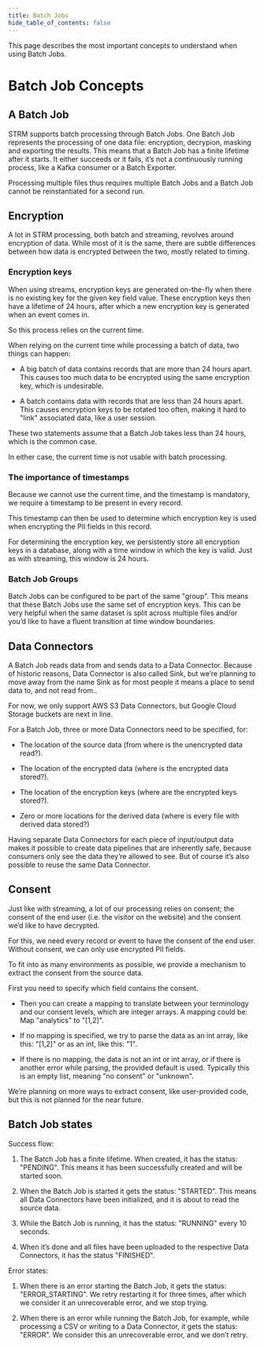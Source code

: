 ```yaml
---
title: Batch Jobs
hide_table_of_contents: false
---
```


This page describes the most important concepts to understand when using
Batch Jobs.

# Batch Job Concepts

## A Batch Job

STRM supports batch processing through Batch Jobs. One Batch Job
represents the processing of one data file: encryption, decrypion,
masking and exporting the results. This means that a Batch Job has a
finite lifetime after it starts. It either succeeds or it fails, it’s
not a continuously running process, like a Kafka consumer or a Batch
Exporter.

Processing multiple files thus requires multiple Batch Jobs and a Batch
Job cannot be reinstantiated for a second run.

## Encryption

A lot in STRM processing, both batch and streaming, revolves around
encryption of data. While most of it is the same, there are subtle
differences between how data is encrypted between the two, mostly
related to timing.

### Encryption keys

When using streams, encryption keys are generated on-the-fly when there
is no existing key for the given key field value. These encryption keys
then have a lifetime of 24 hours, after which a new encryption key is
generated when an event comes in.

So this process relies on the current time.

When relying on the current time while processing a batch of data, two
things can happen:

-   A big batch of data contains records that are more than 24 hours
    apart. This causes too much data to be encrypted using the same
    encryption key, which is undesirable.

-   A batch contains data with records that are less than 24 hours
    apart. This causes encryption keys to be rotated too often, making
    it hard to "link" associated data, like a user session.

These two statements assume that a Batch Job takes less than 24 hours,
which is the common case.

In either case, the current time is not usable with batch processing.

### The importance of timestamps

Because we cannot use the current time, and the timestamp is mandatory,
we require a timestamp to be present in every record.

This timestamp can then be used to determine which encryption key is
used when encrypting the PII fields in this record.

For determining the encryption key, we persistently store all encryption
keys in a database, along with a time window in which the key is valid.
Just as with streaming, this window is 24 hours.

### Batch Job Groups

Batch Jobs can be configured to be part of the same "group". This means
that these Batch Jobs use the same set of encryption keys. This can be
very helpful when the same dataset is split across multiple files and/or
you’d like to have a fluent transition at time window boundaries.

## Data Connectors

A Batch Job reads data from and sends data to a Data Connector. Because
of historic reasons, Data Connector is also called Sink, but we’re
planning to move away from the name Sink as for most people it means a
place to send data to, and not read from..

For now, we only support AWS S3 Data Connectors, but Google Cloud
Storage buckets are next in line.

For a Batch Job, three or more Data Connectors need to be specified,
for:

-   The location of the source data (from where is the unencrypted data
    read?).

-   The location of the encrypted data (where is the encrypted data
    stored?).

-   The location of the encryption keys (where are the encrypted keys
    stored?).

-   Zero or more locations for the derived data (where is every file
    with derived data stored?)

Having separate Data Connectors for each piece of input/output data
makes it possible to create data pipelines that are inherently safe,
because consumers only see the data they’re allowed to see. But of
course it’s also possible to reuse the same Data Connector.

## Consent

Just like with streaming, a lot of our processing relies on consent; the
consent of the end user (i.e. the visitor on the website) and the
consent we’d like to have decrypted.

For this, we need every record or event to have the consent of the end
user. Without consent, we can only use encrypted PII fields.

To fit into as many environments as possible, we provide a mechanism to
extract the consent from the source data.

First you need to specify which field contains the consent.

-   Then you can create a mapping to translate between your terminology
    and our consent levels, which are integer arrays. A mapping could
    be: Map "analytics" to "\[1,2\]".

-   If no mapping is specified, we try to parse the data as an int
    array, like this: "\[1,2\]" or as an int, like this: "1".

-   If there is no mapping, the data is not an int or int array, or if
    there is another error while parsing, the provided default is used.
    Typically this is an empty list, meaning "no consent" or "unknown".

We’re planning on more ways to extract consent, like user-provided code,
but this is not planned for the near future.

## Batch Job states

Success flow:

1.  The Batch Job has a finite lifetime. When created, it has the
    status: "PENDING". This means it has been successfully created and
    will be started soon.

2.  When the Batch Job is started it gets the status: "STARTED". This
    means all Data Connectors have been initialized, and it is about to
    read the source data.

3.  While the Batch Job is running, it has the status: "RUNNING" every
    10 seconds.

4.  When it’s done and all files have been uploaded to the respective
    Data Connectors, it has the status "FINISHED".

Error states:

1.  When there is an error starting the Batch Job, it gets the status:
    "ERROR\_STARTING". We retry restarting it for three times, after
    which we consider it an unrecoverable error, and we stop trying.

2.  When there is an error while running the Batch Job, for example,
    while processing a CSV or writing to a Data Connector, it gets the
    status: "ERROR". We consider this an unrecoverable error, and we
    don’t retry.
